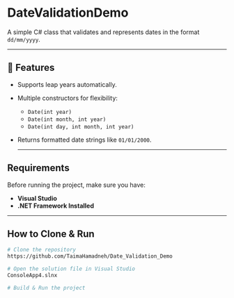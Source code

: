 # DateValidationDemo

A simple C# class that validates and represents dates in the format `dd/mm/yyyy`.

---

## 🧠 Features
- Supports leap years automatically.
- Multiple constructors for flexibility:
  - `Date(int year)`
  - `Date(int month, int year)`
  - `Date(int day, int month, int year)`
- Returns formatted date strings like `01/01/2000`.

  ---

## Requirements

Before running the project, make sure you have:

- **Visual Studio**
- **.NET Framework Installed**

---

## How to Clone & Run

```bash
# Clone the repository
https://github.com/TaimaHamadneh/Date_Validation_Demo

# Open the solution file in Visual Studio
ConsoleApp4.slnx

# Build & Run the project

